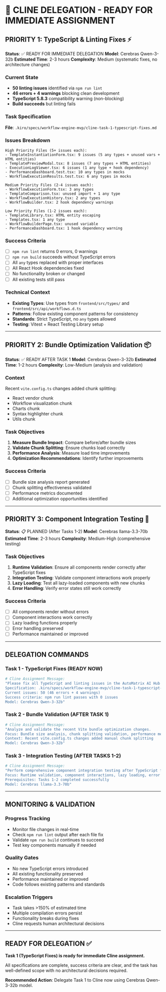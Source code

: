 # 🚀 CLINE DELEGATION - READY FOR IMMEDIATE ASSIGNMENT

## PRIORITY 1: TypeScript & Linting Fixes ⚡

**Status**: ✅ READY FOR IMMEDIATE DELEGATION
**Model**: Cerebras Qwen-3-32b
**Estimated Time**: 2-3 hours
**Complexity**: Medium (systematic fixes, no architecture changes)

### Current State

- **50 linting issues** identified via `npm run lint`
- **46 errors + 4 warnings** blocking clean development
- **TypeScript 5.8.3** compatibility warning (non-blocking)
- **Build succeeds** but linting fails

### Task Specification

**File**: `.kiro/specs/workflow-engine-mvp/cline-task-1-typescript-fixes.md`

### Issues Breakdown

```
High Priority Files (5+ issues each):
- TemplateInstantiationForm.tsx: 9 issues (5 any types + unused vars + HTML entities)
- TemplatePreviewModal.tsx: 8 issues (7 any types + HTML entities)
- ExecutionLogViewer.tsx: 6 issues (1 any type + hook dependency)
- PerformanceDashboard.test.tsx: 10 any types in mocks
- WorkflowExecutionResults.test.tsx: 6 any types in mocks

Medium Priority Files (2-4 issues each):
- WorkflowExecutionForm.tsx: 3 any types
- TemplateComparison.tsx: unused import + 1 any type
- WorkflowExecutionHistory.tsx: 2 any types
- WorkflowBuilder.tsx: 2 hook dependency warnings

Low Priority Files (1-2 issues each):
- TemplateLibrary.tsx: HTML entity escaping
- Templates.tsx: 1 any type
- WorkflowBuilderPage.tsx: unused variable
- PerformanceDashboard.tsx: 1 hook dependency warning
```

### Success Criteria

- [ ] `npm run lint` returns 0 errors, 0 warnings
- [ ] `npm run build` succeeds without TypeScript errors
- [ ] All `any` types replaced with proper interfaces
- [ ] All React Hook dependencies fixed
- [ ] No functionality broken or changed
- [ ] All existing tests still pass

### Technical Context

- **Existing Types**: Use types from `frontend/src/types/` and `frontend/src/api/workflows.d.ts`
- **Patterns**: Follow existing component patterns for consistency
- **Standards**: Strict TypeScript, no `any` types allowed
- **Testing**: Vitest + React Testing Library setup

---

## PRIORITY 2: Bundle Optimization Validation 📦

**Status**: ✅ READY AFTER TASK 1
**Model**: Cerebras Qwen-3-32b
**Estimated Time**: 1-2 hours
**Complexity**: Low-Medium (analysis and validation)

### Context

Recent `vite.config.ts` changes added chunk splitting:

- React vendor chunk
- Workflow visualization chunk
- Charts chunk
- Syntax highlighter chunk
- Utils chunk

### Task Objectives

1. **Measure Bundle Impact**: Compare before/after bundle sizes
2. **Validate Chunk Splitting**: Ensure chunks load correctly
3. **Performance Analysis**: Measure load time improvements
4. **Optimization Recommendations**: Identify further improvements

### Success Criteria

- [ ] Bundle size analysis report generated
- [ ] Chunk splitting effectiveness validated
- [ ] Performance metrics documented
- [ ] Additional optimization opportunities identified

---

## PRIORITY 3: Component Integration Testing 🧪

**Status**: 📋 PLANNED (After Tasks 1-2)
**Model**: Cerebras llama-3.3-70b
**Estimated Time**: 2-3 hours
**Complexity**: Medium-High (comprehensive testing)

### Task Objectives

1. **Runtime Validation**: Ensure all components render correctly after TypeScript fixes
2. **Integration Testing**: Validate component interactions work properly
3. **Lazy Loading**: Test all lazy-loaded components with new chunks
4. **Error Handling**: Verify error states still work correctly

### Success Criteria

- [ ] All components render without errors
- [ ] Component interactions work correctly
- [ ] Lazy loading functions properly
- [ ] Error handling preserved
- [ ] Performance maintained or improved

---

## DELEGATION COMMANDS

### Task 1 - TypeScript Fixes (READY NOW)

```bash
# Cline Assignment Message:
"Please fix all TypeScript and linting issues in the AutoMatrix AI Hub frontend.
Specification: .kiro/specs/workflow-engine-mvp/cline-task-1-typescript-fixes.md
Current issues: 50 (46 errors + 4 warnings)
Success criteria: npm run lint passes with 0 issues
Model: Cerebras Qwen-3-32b"
```

### Task 2 - Bundle Validation (AFTER TASK 1)

```bash
# Cline Assignment Message:
"Analyze and validate the recent Vite bundle optimization changes.
Focus: Bundle size analysis, chunk splitting validation, performance measurement
Context: Recent vite.config.ts changes added manual chunk splitting
Model: Cerebras Qwen-3-32b"
```

### Task 3 - Integration Testing (AFTER TASKS 1-2)

```bash
# Cline Assignment Message:
"Perform comprehensive component integration testing after TypeScript fixes.
Focus: Runtime validation, component interactions, lazy loading, error handling
Prerequisites: Tasks 1-2 completed successfully
Model: Cerebras llama-3.3-70b"
```

---

## MONITORING & VALIDATION

### Progress Tracking

- Monitor file changes in real-time
- Check `npm run lint` output after each file fix
- Validate `npm run build` continues to succeed
- Test key components manually if needed

### Quality Gates

- No new TypeScript errors introduced
- All existing functionality preserved
- Performance maintained or improved
- Code follows existing patterns and standards

### Escalation Triggers

- Task takes >150% of estimated time
- Multiple compilation errors persist
- Functionality breaks during fixes
- Cline requests human architectural decisions

---

## READY FOR DELEGATION ✅

**Task 1 (TypeScript Fixes) is ready for immediate Cline assignment.**

All specifications are complete, success criteria are clear, and the task has well-defined scope with no architectural decisions required.

**Recommended Action**: Delegate Task 1 to Cline now using Cerebras Qwen-3-32b model.

